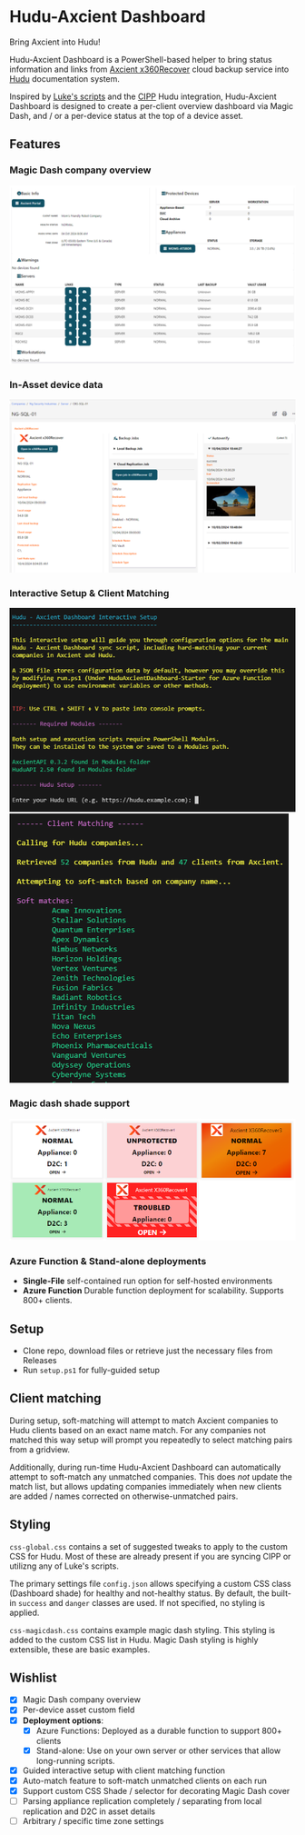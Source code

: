 # Hudu-Axcient Dashboard

Bring Axcient into Hudu!

Hudu-Axcient Dashboard is a PowerShell-based helper to bring status information and links from [Axcient
x360Recover](https://axcient.com/products/x360recover/) cloud backup service into [Hudu](https://hudu.com/) documentation system.

Inspired by [Luke's scripts](https://mspp.io/) and the [CIPP](https://cipp.app) Hudu integration, Hudu-Axcient Dashboard
is designed to create a per-client overview dashboard via Magic Dash, and / or a per-device status at the top of a device asset.

## Features

### Magic Dash company overview
![Magic Dash company overview](img/MagicDash-Content-1.png)

### In-Asset device data
![Asset overview](img/Asset-Content-1.png)

### Interactive Setup & Client Matching
![Setup script start](img/Setup-Intro-1.png)
![Soft-matching in setup](img/Setup-Softmatching-1.png)

### Magic dash shade support
![Magic Dash styling examples](img/MagicDash-Sampler.png)

### Azure Function & Stand-alone deployments

- **Single-File** self-contained run option for self-hosted environments
- **Azure Function** Durable function deployment for scalability. Supports 800+ clients.

## Setup

- Clone repo, download files or retrieve just the necessary files from Releases
- Run `setup.ps1` for fully-guided setup

## Client matching

During setup, soft-matching will attempt to match Axcient companies to Hudu clients based on an exact
name match. For any companies not matched this way setup will prompt you repeatedly to select matching
pairs from a gridview.

Additionally, during run-time Hudu-Axcient Dashboard can automatically attempt to soft-match any unmatched
companies. This does *not* update the match list, but allows updating companies immediately when new clients
are added / names corrected on otherwise-unmatched pairs.

## Styling

`css-global.css` contains a set of suggested tweaks to apply to the custom CSS for Hudu. Most of these are
already present if you are syncing CIPP or utilizng any of Luke's scripts.

The primary settings file `config.json` allows specifying a custom CSS class (Dashboard shade) for healthy and
not-healthy status. By default, the built-in `success` and `danger` classes are used. If not specified, no
styling is applied.

`css-magicdash.css` contains example magic dash styling. This styling is added to the custom CSS list in Hudu.
Magic Dash styling is highly extensible, these are basic examples.

## Wishlist

- [X] Magic Dash company overview
- [X] Per-device asset custom field
- [X] **Deployment options**:
  - [X] Azure Functions: Deployed as a durable function to support 800+ clients
  - [X] Stand-alone: Use on your own server or other services that allow long-running scripts.
- [X] Guided interactive setup with client matching function
- [X] Auto-match feature to soft-match unmatched clients on each run
- [X] Support custom CSS Shade / selector for decorating Magic Dash cover
- [ ] Parsing appliance replication completely / separating from local replication and D2C in asset details
- [ ] Arbitrary / specific time zone settings